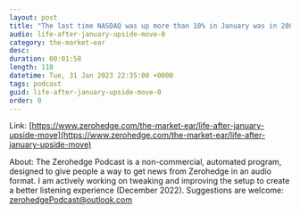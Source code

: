 ```yaml
---
layout: post
title: "The last time NASDAQ was up more than 10% in January was in 2001..."
audio: life-after-january-upside-move-0
category: the-market-ear
desc: 
duration: 00:01:58
length: 118
datetime: Tue, 31 Jan 2023 22:35:00 +0000
tags: podcast
guid: life-after-january-upside-move-0
order: 0
---
```



Link: [https://www.zerohedge.com/the-market-ear/life-after-january-upside-move](https://www.zerohedge.com/the-market-ear/life-after-january-upside-move)

About: The Zerohedge Podcast is a non-commercial, automated program, designed to give people a way to get news from Zerohedge in an audio format.  I am actively working on tweaking and improving the setup to create a better listening experience (December 2022).  Suggestions are welcome: [zerohedgePodcast@outlook.com](mailto:zerohedgePodcast@outlook.com)